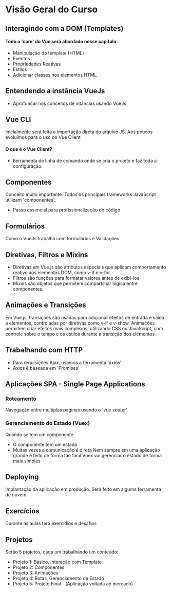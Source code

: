 # Visão Geral do Curso

## Interagindo com a DOM (Templates)

#### Todo o 'core' do Vue será abordado nesse capítulo

- Manipulação do template (HTML)
- Eventos
- Propriedades Reativas
- Estilos
- Adicionar classes nos elementos HTML

## Entendendo a instância VueJs

- Aprofuncar nos conceitos de intâncias usando VueJs

## Vue CLI

Inicialmente será feita a importação direta do arquivo JS. Aos poucos evoluímos para o uso do Vue Client

#### O que é o Vue Client?
- Ferramenta de linha de comando onde se cria o projeto e faz toda a configuração.

## Componentes

Conceito muito importante. Todos os principais frameworks JavaScript utilizam 'componentes'. 
- Passo essencial para profissionalização do código

## Formulários

Como o VueJs trabalha com formulários e Validações

## Diretivas, Filtros e Mixins

- Diretivas em Vue.js são atributos especiais que aplicam comportamento reativo aos elementos DOM, como v-if e v-for.
- Filtros são funções para formatar valores antes de exibi-los
- Mixins são objetos que permitem compartilhar lógica entre componentes.

## Animações e Transições

Em Vue.js, transições são usadas para adicionar efeitos de entrada e saída a elementos, controladas por diretivas como v-if e v-show. Animações permitem criar efeitos mais complexos, utilizando CSS ou JavaScript, com controle sobre o tempo e os estilos durante a transição dos elementos.

## Trabalhando com HTTP

- Para requisições Ajax, usamos a ferramenta 'axios'
- Axios é baseada em 'Promises'

## Aplicações SPA - Single Page Applications

### Roteamento

Navegação entre multiplas paginas usando o 'vue-router'

### Gerenciamento do Estado (Vuex)

Quando se tem um componente:
- O componente tem um estado
- Muitas vezes a comunicação é direta
Nem sempre em uma aplicação grande é feito de forma tão facil
Vuex vai gerenciar o estado de forma mais simples

## Deploying 

Implantação da aplicação em produção.
Será feito em alguma ferramenta de núvem.

## Exercícios

Durante as aulas terá exercídios e desafios 

## Projetos

Serão 5 projetos, cada um trabalhando um conteúdo:

- Projeto 1: Básico, Interação com Template 
- Projeto 2: Componentes 
- Projeto 3: Animações
- Projeto 4: Rotas, Gerenciamento de Estado
- Projeto 5: Projeto Final - (Aplicação voltada ao mercado)

